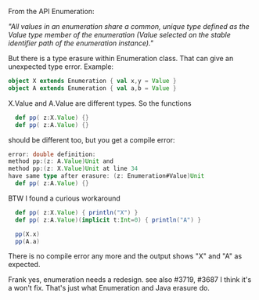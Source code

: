 From the API Enumeration:

*"All values in an enumeration share a common, unique type defined as the Value type member of the enumeration (Value  selected on the stable identifier path of the enumeration instance)."*

But there is a type erasure within Enumeration class.
That can give an unexpected type error. Example:



```scala
object X extends Enumeration { val x,y = Value }
object A extends Enumeration { val a,b = Value }
```



X.Value and A.Value are different types. So the functions


```scala
  def pp( z:X.Value) {}
  def pp( z:A.Value) {}
```


should be different too, but you get a compile error:


```scala
error: double definition:
method pp:(z: A.Value)Unit and
method pp:(z: X.Value)Unit at line 34
have same type after erasure: (z: Enumeration#Value)Unit
  def pp( z:A.Value) {}
```


BTW I found a curious workaround


```scala
  def pp( z:X.Value) { println("X") }
  def pp( z:A.Value)(implicit t:Int=0) { println("A") }

  pp(X.x)
  pp(A.a)
```


There is no compile error any more and the output shows
"X" and "A" as expected.

Frank
yes, enumeration needs a redesign. see also #3719, #3687
I think it's a won't fix. That's just what Enumeration and Java erasure do. 
